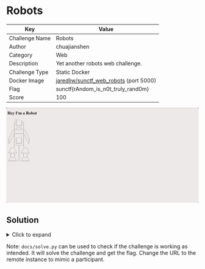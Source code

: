 # Robots

| Key            | Value                                                                                                                 |
|----------------|-----------------------------------------------------------------------------------------------------------------------|
| Challenge Name | Robots                                                                                                                |
| Author         | chuajianshen                                                                                                          |
| Category       | Web                                                                                                                   |
| Description    | Yet another robots web challenge.                                                                                     |
| Challenge Type | Static Docker                                                                                                         |
| Docker Image   | [jaredliw/sunctf_web_robots](https://hub.docker.com/repository/docker/jaredliw/sunctf_web_robots/general) (port 5000) |
| Flag           | sunctf{rAndom_is_n0t_truly_rand0m}                                                                                    |
| Score          | 100                                                                                                                   |

![Screenshot](docs/screenshot.png)

## Solution

<details>
<summary>Click to expand</summary>

1) Go to `/robots.txt` to discover `/codeGen.php` and `/flag.php`.
2) In `/codeGen.php`, there is a random number function with a fixed seed, causing it to produce the same number
   everytime. Copy and execute the code displayed to obtain the number.

    ```php
    $seed = 16062024;

    mt_srand($seed);
    
    for ($i = 0; $i <= 100; $i++){
        $secretcode = mt_rand();
    }

    echo $secretcode;
    ```

3) Input the number at `flag.php` to get the flag.

</details>

Note: `docs/solve.py` can be used to check if the challenge is working as intended. It will solve the challenge and get
the flag. Change the URL to the remote instance to mimic a participant.